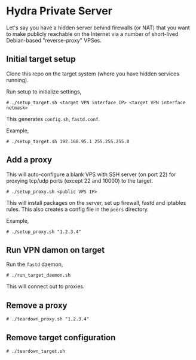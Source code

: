 # Hydra Private Server

Let's say you have a hidden server behind firewalls (or NAT) that you want to make publicly reachable on the Internet via a number of short-lived Debian-based "reverse-proxy" VPSes.

## Initial target setup

Clone this repo on the target system (where you have hidden services running).

Run setup to initialize settings,
```
# ./setup_target.sh <target VPN interface IP> <target VPN interface netmask>
```
This generates `config.sh`, `fastd.conf`.

Example,
```
# ./setup_target.sh 192.168.95.1 255.255.255.0
```

## Add a proxy

This will auto-configure a blank VPS with SSH server (on port 22) for proxying tcp/udp ports (except 22 and 10000) to the target.
```
# ./setup_proxy.sh <public VPS IP>
```
This will install packages on the server, set up firewall, fastd and iptables rules.  This also creates a config file in the `peers` directory.

Example,
```
# ./setup_proxy.sh "1.2.3.4"
```

## Run VPN damon on target

Run the `fastd` daemon,
```
# ./run_target_daemon.sh
```
This will connect out to proxies.

## Remove a proxy

```
# ./teardown_proxy.sh "1.2.3.4"
```

## Remove target configuration

```
# ./teardown_target.sh
```
